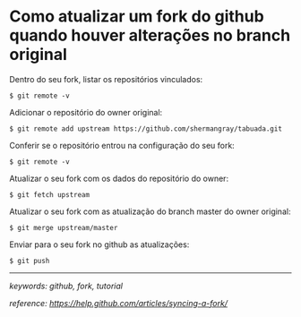 # Como atualizar um fork do github quando houver alterações no branch original

Dentro do seu fork, listar os repositórios vinculados:

```$ git remote -v```

Adicionar o repositório do owner original:

```$ git remote add upstream https://github.com/shermangray/tabuada.git```

Conferir se o repositório entrou na configuração do seu fork:

```$ git remote -v```

Atualizar o seu fork com os dados do repositório do owner:

```$ git fetch upstream```

Atualizar o seu fork com as atualização do branch master do owner original:

```$ git merge upstream/master```

Enviar para o seu fork no github as atualizações:

```$ git push```

---

*keywords: github, fork, tutorial*

*reference: https://help.github.com/articles/syncing-a-fork/*
